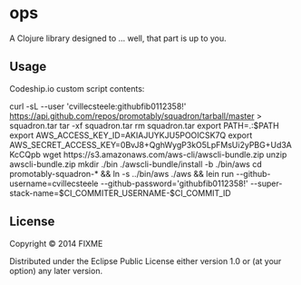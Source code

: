 # ops

A Clojure library designed to ... well, that part is up to you.

## Usage

Codeship.io custom script contents:

curl -sL --user 'cvillecsteele:githubfib0112358!' https://api.github.com/repos/promotably/squadron/tarball/master > squadron.tar
tar -xf squadron.tar
rm squadron.tar
export PATH=.:$PATH
export AWS_ACCESS_KEY_ID=AKIAJUYKJU5POOICSK7Q
export AWS_SECRET_ACCESS_KEY=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
wget https://s3.amazonaws.com/aws-cli/awscli-bundle.zip
unzip awscli-bundle.zip
mkdir ./bin
./awscli-bundle/install -b ./bin/aws
cd promotably-squadron-* && ln -s ../bin/aws ./aws && lein run --github-username=cvillecsteele --github-password='githubfib0112358!' --super-stack-name=$CI_COMMITER_USERNAME-$CI_COMMIT_ID

## License

Copyright © 2014 FIXME

Distributed under the Eclipse Public License either version 1.0 or (at
your option) any later version.
